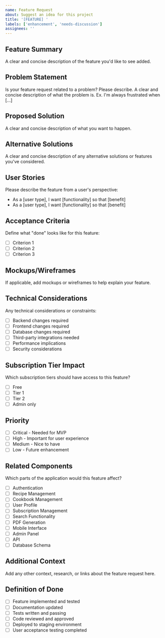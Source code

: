 ```yaml
---
name: Feature Request
about: Suggest an idea for this project
title: '[FEATURE] '
labels: ['enhancement', 'needs-discussion']
assignees: ''
---
```


## Feature Summary
A clear and concise description of the feature you'd like to see added.

## Problem Statement
Is your feature request related to a problem? Please describe.
A clear and concise description of what the problem is. Ex. I'm always frustrated when [...]

## Proposed Solution
A clear and concise description of what you want to happen.

## Alternative Solutions
A clear and concise description of any alternative solutions or features you've considered.

## User Stories
Please describe the feature from a user's perspective:
- As a [user type], I want [functionality] so that [benefit]
- As a [user type], I want [functionality] so that [benefit]

## Acceptance Criteria
Define what "done" looks like for this feature:
- [ ] Criterion 1
- [ ] Criterion 2
- [ ] Criterion 3

## Mockups/Wireframes
If applicable, add mockups or wireframes to help explain your feature.

## Technical Considerations
Any technical considerations or constraints:
- [ ] Backend changes required
- [ ] Frontend changes required
- [ ] Database changes required
- [ ] Third-party integrations needed
- [ ] Performance implications
- [ ] Security considerations

## Subscription Tier Impact
Which subscription tiers should have access to this feature?
- [ ] Free
- [ ] Tier 1
- [ ] Tier 2
- [ ] Admin only

## Priority
- [ ] Critical - Needed for MVP
- [ ] High - Important for user experience
- [ ] Medium - Nice to have
- [ ] Low - Future enhancement

## Related Components
Which parts of the application would this feature affect?
- [ ] Authentication
- [ ] Recipe Management
- [ ] Cookbook Management
- [ ] User Profile
- [ ] Subscription Management
- [ ] Search Functionality
- [ ] PDF Generation
- [ ] Mobile Interface
- [ ] Admin Panel
- [ ] API
- [ ] Database Schema

## Additional Context
Add any other context, research, or links about the feature request here.

## Definition of Done
- [ ] Feature implemented and tested
- [ ] Documentation updated
- [ ] Tests written and passing
- [ ] Code reviewed and approved
- [ ] Deployed to staging environment
- [ ] User acceptance testing completed

